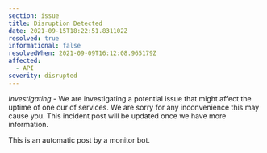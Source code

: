```yaml
---
section: issue
title: Disruption Detected
date: 2021-09-15T18:22:51.831102Z
resolved: true
informational: false
resolvedWhen: 2021-09-09T16:12:08.965179Z
affected:
  - API
severity: disrupted
---
```

*Investigating* - We are investigating a potential issue that might affect the uptime of one our of services. We are sorry for any inconvenience this may cause you. This incident post will be updated once we have more information.

This is an automatic post by a monitor bot.
        